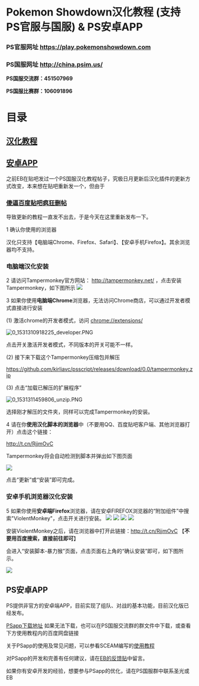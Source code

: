 # Pokemon Showdown汉化教程 (支持PS官服与国服) & PS安卓APP 

### PS官服网址 https://play.pokemonshowdown.com 

### PS国服网址 http://china.psim.us/ 

**PS国服交流群：451507969**

**PS国服比赛群：106091896**


# 目录
## [汉化教程](#傻逼百度贴吧疯狂删帖)

## [安卓APP](#ps安卓app)

之前EB在贴吧发过一个PS国服汉化教程帖子，究极日月更新后汉化插件的更新方式改变，本来想在贴吧重新发一个，但由于

### [傻逼百度贴吧疯狂删帖](#)
导致更新的教程一直发不出去，于是今天在这里重新发布一下。

 1  确认你使用的浏览器

汉化只支持【电脑端Chrome、Firefox、Safari】、【安卓手机Firefox】。其余浏览器均不支持。

### 电脑端汉化安装

 2 请访问Tampermonkey官方网站： http://tampermonkey.net/ ，点击安装Tampermonkey，如下图所示
![](https://i.imgur.com/c9u0k1d.png)

 3 如果你使用**电脑端Chrome**浏览器，无法访问Chrome商店，可以通过开发者模式直接进行安装

(1) 激活chrome的开发者模式，访问
[chrome://extensions/](chrome://extensions/)

![0_1531310918225_developer.PNG](http://chinapsim.org./assets/uploads/files/1531310915918-developer.png) 

点击开关激活开发者模式，不同版本的开关可能不一样。

(2) 接下来下载这个Tampermonkey压缩包并解压

https://github.com/kirliavc/psscript/releases/download/0.0/tampermonkey.zip

(3) 点击“加载已解压的扩展程序”

![0_1531311459806_unzip.PNG](http://chinapsim.org./assets/uploads/files/1531311457505-unzip.png) 

选择刚才解压的文件夹，同样可以完成Tampermonkey的安装。

 4 请在你**使用汉化脚本的浏览器**中（不要用QQ、百度贴吧客户端、其他浏览器打开）点击这个链接：

http://t.cn/RjjmOvC

Tampermonkey将会自动检测到脚本并弹出如下图页面

![](https://i.imgur.com/hToSnEX.jpg)

点击“更新”或“安装”即可完成。

### 安卓手机浏览器汉化安装

 5 如果你使用**安卓端Firefox**浏览器，请在安卓FIREFOX浏览器的“附加组件”中搜索"ViolentMonkey"，点击开关进行安装。
 ![](https://i.imgur.com/i3BI5OX.jpg)
 ![](https://i.imgur.com/NH0i5jT.jpg)
 ![](https://i.imgur.com/xXdTWR0.jpg)
 ![](https://i.imgur.com/8uAvt8L.jpg)


安装ViolentMonkey之后，请在浏览器中打开此链接：http://t.cn/RjjmOvC 【**不要用百度搜索，直接前往即可**】

会进入“安装脚本-暴力猴”页面，点击页面右上角的“确认安装”即可，如下图所示。

![](https://i.imgur.com/NghAcmG.jpg)

## PS安卓APP

PS提供非官方的安卓端APP，目前实现了组队、对战的基本功能，目前汉化版已经发布。

[PSapp下载地址](https://github.com/kirliavc/PokemonShowdownAndroidClient/releases/download/v1.3.7.1-cn/pasapp.apk) 如果无法下载，也可以在PS国服交流群的群文件中下载，或查看下方使用教程内的百度网盘链接

关于PSapp的使用及常见问题，可以参看SCEAM编写的[使用教程](http://47.94.147.145/topic/4/)

对PSapp的开发和完善有任何建议，请在[EB的反馈贴](https://tieba.baidu.com/p/5460904952)中留言。

如果你有安卓开发的经验，想要参与PSapp的优化，请在PS国服群中联系圣光或EB

